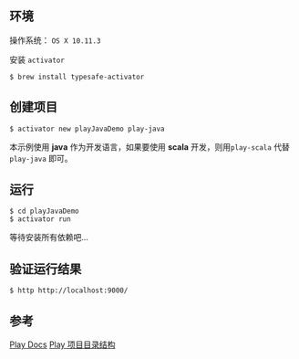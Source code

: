 ## 环境

操作系统： `OS X 10.11.3`

安装 `activator`

```
$ brew install typesafe-activator
```

## 创建项目

```
$ activator new playJavaDemo play-java
```

本示例使用 __java__ 作为开发语言，如果要使用 __scala__ 开发，则用`play-scala` 代替 `play-java` 即可。

## 运行

```
$ cd playJavaDemo
$ activator run
```

等待安装所有依赖吧...

## 验证运行结果

```
$ http http://localhost:9000/
```

## 参考
[Play Docs](https://www.playframework.com/documentation/2.5.x/Home)
[Play 项目目录结构](https://www.playframework.com/documentation/2.0/Anatomy)
